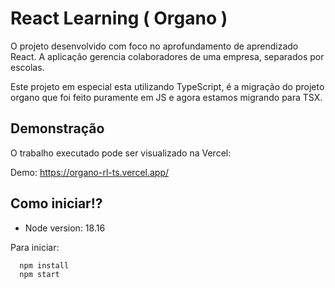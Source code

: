 # React Learning ( Organo )

O projeto desenvolvido com foco no aprofundamento de aprendizado React. A aplicação gerencia colaboradores de uma empresa, separados por escolas.

Este projeto em especial esta utilizando TypeScript, é a migração do projeto organo que foi feito puramente em JS e agora estamos migrando para TSX.

## Demonstração

O trabalho executado pode ser visualizado na Vercel:

Demo: https://organo-rl-ts.vercel.app/

## Como iniciar!?

- Node version: 18.16

Para iniciar:

```bash
  npm install
  npm start
```
